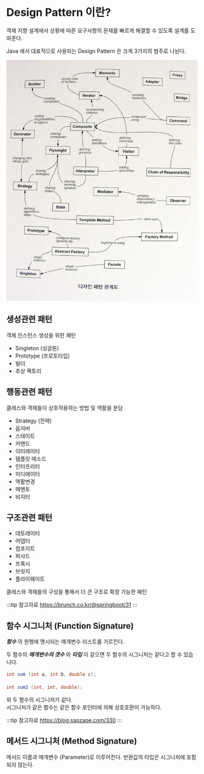# Design Pattern 이란?

객체 지향 설계에서 상황에 따른 요구사항의 문제를 빠르게 해결할 수 있도록 설계를 도와준다.

Java 에서 대표적으로 사용되는 Design Pattern 은 크게 3가지의 범주로 나뉜다.

!["Java Design Pattern Map"](/VuePress/img/A015.png)

## 생성관련 패턴

객체 인스턴스 생성을 위한 패턴

* Singleton (싱글톤)
* Prototype (프로토타입)
* 빌더
* 추상 팩토리

## 행동관련 패턴

클래스와 객체들이 상호작용하는 방법 및 역활을 분담

* Strategy (전략)
* 옵저버
* 스테이트
* 커맨드
* 이터레이터
* 템플릿 메소드
* 인터프리터
* 미디에이터
* 역활변경
* 메멘토
* 비지터

## 구조관련 패턴

* 데토레이터
* 어댑터
* 컴포지트
* 퍼사드
* 프록시
* 브릿지
* 플라이웨이트

클래스와 객체들의 구성을 통해서 더 큰 구조로 확장 가능한 패턴

:::tip 참고자료
<https://brunch.co.kr/@springboot/31>
:::

## 함수 시그니처 (Function Signature)

_**함수**_ 의 원형에 명시되는 매개변수 리스트를 가르킨다.

두 함수의 _**매개변수의 갯수**_ 와 _**타입**_ 이 같으면 두 함수의 시그니처는 같다고 할 수 있습니다.

```java
int sum (int a, int b, double c);

int sum2 (int, int, double);
```

위 두 함수의 시그니처가 같다.  
시그니처가 같은 함수는 같은 함수 포인터에 의해 상호호환이 가능하다.

:::tip 참고자료
<https://blog.sapzape.com/330>
:::

## 메서드 시그니처 (Method Signature)

메서드 이름과 매개변수 (Parameter)로 이루어진다.
반환값의 타입은 시그니처에 포함되지 않는다.